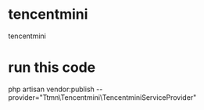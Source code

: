 # tencentmini
tencentmini
# run this code
php artisan vendor:publish --provider="Ttmn\Tencentmini\TencentminiServiceProvider"
